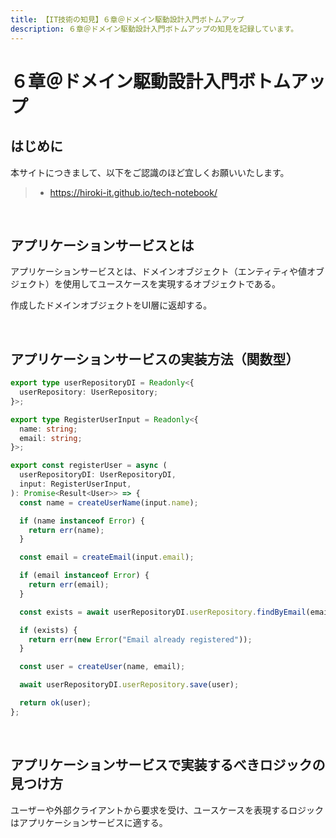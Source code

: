 ```yaml
---
title: 【IT技術の知見】６章＠ドメイン駆動設計入門ボトムアップ
description: ６章＠ドメイン駆動設計入門ボトムアップの知見を記録しています。
---
```


# ６章＠ドメイン駆動設計入門ボトムアップ

## はじめに

本サイトにつきまして、以下をご認識のほど宜しくお願いいたします。

> - https://hiroki-it.github.io/tech-notebook/

<br>

## アプリケーションサービスとは

アプリケーションサービスとは、ドメインオブジェクト（エンティティや値オブジェクト）を使用してユースケースを実現するオブジェクトである。

作成したドメインオブジェクトをUI層に返却する。

<br>

## アプリケーションサービスの実装方法（関数型）

```typescript
export type userRepositoryDI = Readonly<{
  userRepository: UserRepository;
}>;

export type RegisterUserInput = Readonly<{
  name: string;
  email: string;
}>;

export const registerUser = async (
  userRepositoryDI: UserRepositoryDI,
  input: RegisterUserInput,
): Promise<Result<User>> => {
  const name = createUserName(input.name);

  if (name instanceof Error) {
    return err(name);
  }

  const email = createEmail(input.email);

  if (email instanceof Error) {
    return err(email);
  }

  const exists = await userRepositoryDI.userRepository.findByEmail(email);

  if (exists) {
    return err(new Error("Email already registered"));
  }

  const user = createUser(name, email);

  await userRepositoryDI.userRepository.save(user);

  return ok(user);
};
```

<br>

## アプリケーションサービスで実装するべきロジックの見つけ方

ユーザーや外部クライアントから要求を受け、ユースケースを表現するロジックはアプリケーションサービスに適する。

<br>
